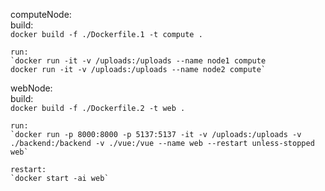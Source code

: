 computeNode:  
    build:  
    `docker build -f ./Dockerfile.1 -t compute .`  

    run:  
    `docker run -it -v /uploads:/uploads --name node1 compute  
    docker run -it -v /uploads:/uploads --name node2 compute`  


webNode:  
    build:  
    `docker build -f ./Dockerfile.2 -t web .`  

    run:  
    `docker run -p 8000:8000 -p 5137:5137 -it -v /uploads:/uploads -v ./backend:/backend -v ./vue:/vue --name web --restart unless-stopped web`  

    restart:  
    `docker start -ai web`  
